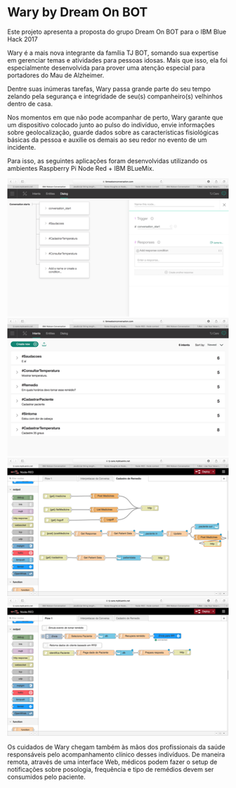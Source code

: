 # Wary by Dream On BOT

Este projeto apresenta a proposta do grupo Dream On BOT para o IBM Blue Hack 2017

Wary é a mais nova integrante da família TJ BOT, somando sua expertise em gerenciar temas e atividades para pessoas idosas. Mais que isso,
 ela foi especialmente desenvolvida para prover uma atenção especial para portadores do Mau de Alzheimer.
 
 Dentre suas inúmeras tarefas, Wary passa grande parte do seu tempo zelando pela segurança e integridade de seu(s) companheiro(s) velhinhos
 dentro de casa.
 
 Nos momentos em que não pode acompanhar de perto, Wary garante que um dispositivo colocado junto ao pulso do indivíduo, envie informações
 sobre geolocalização, guarde dados sobre as características fisiológicas básicas da pessoa e auxilie os demais ao seu redor no evento de um
 incidente.
 
 Para isso, as seguintes aplicações foram desenvolvidas utilizando os ambientes Raspberry Pi Node Red + IBM BLueMix.
 
  ![alt tag](https://github.com/Mayco-Anderson/BlueHack-Wary/blob/master/conversation.png)
  ![alt tag](https://github.com/Mayco-Anderson/BlueHack-Wary/blob/master/conversation2.png)
  ![alt tag](https://github.com/Mayco-Anderson/BlueHack-Wary/blob/master/front-end.png)
  ![alt tag]( https://github.com/Mayco-Anderson/BlueHack-Wary/blob/master/otherFlows.png)
 
 Os cuidados de Wary chegam também às mãos dos profissionais da saúde responsáveis pelo acompanhamento clínico desses indivíduos. De maneira
 remota, através de uma interface Web, médicos podem fazer o setup de notificações sobre posologia, frequência e tipo de remédios devem
 ser consumidos pelo paciente.
 
 


